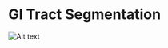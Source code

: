 # GI Tract Segmentation

![Alt text](https://github.com/AlbertoUAH/gi-tract-segmentation/blob/main/media/readme-video.gif)

